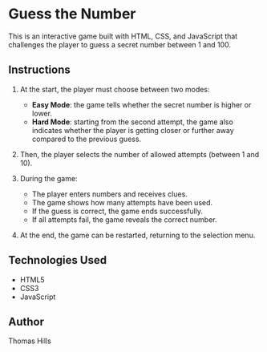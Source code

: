 # Guess the Number

This is an interactive game built with HTML, CSS, and JavaScript that challenges the player to guess a secret number between 1 and 100.

## Instructions

1. At the start, the player must choose between two modes:
   - **Easy Mode**: the game tells whether the secret number is higher or lower.
   - **Hard Mode**: starting from the second attempt, the game also indicates whether the player is getting closer or further away compared to the previous guess.

2. Then, the player selects the number of allowed attempts (between 1 and 10).

3. During the game:
   - The player enters numbers and receives clues.
   - The game shows how many attempts have been used.
   - If the guess is correct, the game ends successfully.
   - If all attempts fail, the game reveals the correct number.

4. At the end, the game can be restarted, returning to the selection menu.

## Technologies Used

- HTML5
- CSS3
- JavaScript

## Author

Thomas Hills  
